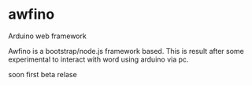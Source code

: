 awfino
======

Arduino web framework

Awfino is a bootstrap/node.js framework based.
This is result after some experimental to interact with word using arduino via pc.

soon first beta relase 
